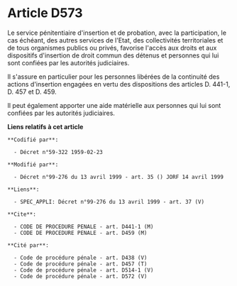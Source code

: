 # Article D573

Le service pénitentiaire d'insertion et de probation, avec la participation, le cas échéant, des autres services de l'Etat,
des collectivités territoriales et de tous organismes publics ou privés, favorise l'accès aux droits et aux dispositifs
d'insertion de droit commun des détenus et personnes qui lui sont confiées par les autorités judiciaires.

Il s'assure en particulier pour les personnes libérées de la continuité des actions d'insertion engagées en vertu des
dispositions des articles D. 441-1, D. 457 et D. 459.

Il peut également apporter une aide matérielle aux personnes qui lui sont confiées par les autorités judiciaires.

**Liens relatifs à cet article**

	**Codifié par**:

	  - Décret n°59-322 1959-02-23

	**Modifié par**:

	  - Décret n°99-276 du 13 avril 1999 - art. 35 () JORF 14 avril 1999

	**Liens**:

	  - SPEC_APPLI: Décret n°99-276 du 13 avril 1999 - art. 37 (V)

	**Cite**:

	  - CODE DE PROCEDURE PENALE - art. D441-1 (M)
	  - CODE DE PROCEDURE PENALE - art. D459 (M)

	**Cité par**:

	  - Code de procédure pénale - art. D438 (V)
	  - Code de procédure pénale - art. D457 (T)
	  - Code de procédure pénale - art. D514-1 (V)
	  - Code de procédure pénale - art. D572 (V)
